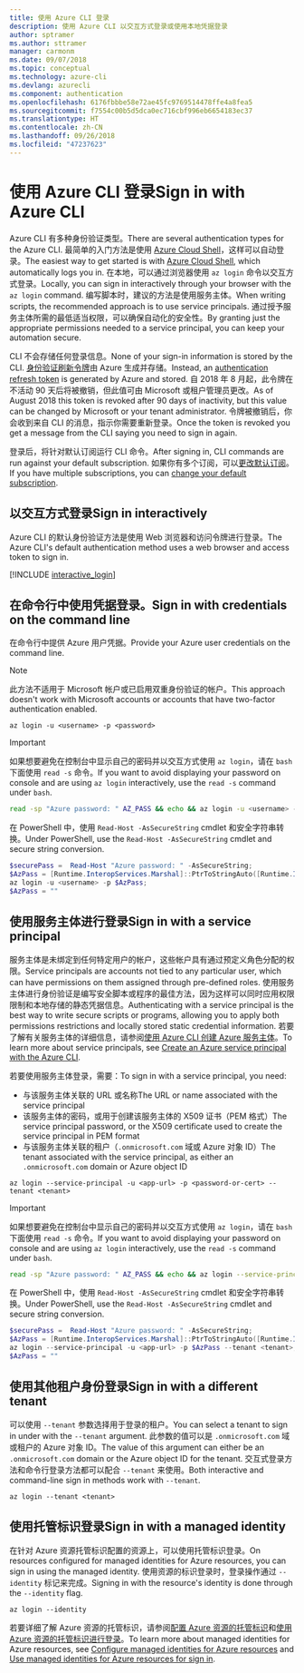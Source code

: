 ```yaml
---
title: 使用 Azure CLI 登录
description: 使用 Azure CLI 以交互方式登录或使用本地凭据登录
author: sptramer
ms.author: sttramer
manager: carmonm
ms.date: 09/07/2018
ms.topic: conceptual
ms.technology: azure-cli
ms.devlang: azurecli
ms.component: authentication
ms.openlocfilehash: 6176fbbbe58e72ae45fc9769514478ffe4a8fea5
ms.sourcegitcommit: f7554c00b5d5dca0ec716cbf996eb6654183ec37
ms.translationtype: HT
ms.contentlocale: zh-CN
ms.lasthandoff: 09/26/2018
ms.locfileid: "47237623"
---
```

# <a name="sign-in-with-azure-cli"></a><span data-ttu-id="c230a-103">使用 Azure CLI 登录</span><span class="sxs-lookup"><span data-stu-id="c230a-103">Sign in with Azure CLI</span></span> 

<span data-ttu-id="c230a-104">Azure CLI 有多种身份验证类型。</span><span class="sxs-lookup"><span data-stu-id="c230a-104">There are several authentication types for the Azure CLI.</span></span> <span data-ttu-id="c230a-105">最简单的入门方法是使用 [Azure Cloud Shell](/azure/cloud-shell/overview)，这样可以自动登录。</span><span class="sxs-lookup"><span data-stu-id="c230a-105">The easiest way to get started is with [Azure Cloud Shell](/azure/cloud-shell/overview), which automatically logs you in.</span></span> <span data-ttu-id="c230a-106">在本地，可以通过浏览器使用 `az login` 命令以交互方式登录。</span><span class="sxs-lookup"><span data-stu-id="c230a-106">Locally, you can sign in interactively through your browser with the `az login` command.</span></span> <span data-ttu-id="c230a-107">编写脚本时，建议的方法是使用服务主体。</span><span class="sxs-lookup"><span data-stu-id="c230a-107">When writing scripts, the recommended approach is to use service principals.</span></span> <span data-ttu-id="c230a-108">通过授予服务主体所需的最低适当权限，可以确保自动化的安全性。</span><span class="sxs-lookup"><span data-stu-id="c230a-108">By granting just the appropriate permissions needed to a service principal, you can keep your automation secure.</span></span>

<span data-ttu-id="c230a-109">CLI 不会存储任何登录信息。</span><span class="sxs-lookup"><span data-stu-id="c230a-109">None of your sign-in information is stored by the CLI.</span></span> <span data-ttu-id="c230a-110">[身份验证刷新令牌](https://docs.microsoft.com/en-us/azure/active-directory/develop/v1-id-and-access-tokens#refresh-tokens)由 Azure 生成并存储。</span><span class="sxs-lookup"><span data-stu-id="c230a-110">Instead, an [authentication refresh token](https://docs.microsoft.com/en-us/azure/active-directory/develop/v1-id-and-access-tokens#refresh-tokens) is generated by Azure and stored.</span></span> <span data-ttu-id="c230a-111">自 2018 年 8 月起，此令牌在不活动 90 天后将被撤销，但此值可由 Microsoft 或租户管理员更改。</span><span class="sxs-lookup"><span data-stu-id="c230a-111">As of August 2018 this token is revoked after 90 days of inactivity, but this value can be changed by Microsoft or your tenant administrator.</span></span> <span data-ttu-id="c230a-112">令牌被撤销后，你会收到来自 CLI 的消息，指示你需要重新登录。</span><span class="sxs-lookup"><span data-stu-id="c230a-112">Once the token is revoked you get a message from the CLI saying you need to sign in again.</span></span>

<span data-ttu-id="c230a-113">登录后，将针对默认订阅运行 CLI 命令。</span><span class="sxs-lookup"><span data-stu-id="c230a-113">After signing in, CLI commands are run against your default subscription.</span></span> <span data-ttu-id="c230a-114">如果你有多个订阅，可以[更改默认订阅](manage-azure-subscriptions-azure-cli.md)。</span><span class="sxs-lookup"><span data-stu-id="c230a-114">If you have multiple subscriptions, you can [change your default subscription](manage-azure-subscriptions-azure-cli.md).</span></span>

## <a name="sign-in-interactively"></a><span data-ttu-id="c230a-115">以交互方式登录</span><span class="sxs-lookup"><span data-stu-id="c230a-115">Sign in interactively</span></span>

<span data-ttu-id="c230a-116">Azure CLI 的默认身份验证方法是使用 Web 浏览器和访问令牌进行登录。</span><span class="sxs-lookup"><span data-stu-id="c230a-116">The Azure CLI's default authentication method uses a web browser and access token to sign in.</span></span>

[!INCLUDE [interactive_login](includes/interactive-login.md)]

## <a name="sign-in-with-credentials-on-the-command-line"></a><span data-ttu-id="c230a-117">在命令行中使用凭据登录。</span><span class="sxs-lookup"><span data-stu-id="c230a-117">Sign in with credentials on the command line</span></span>

<span data-ttu-id="c230a-118">在命令行中提供 Azure 用户凭据。</span><span class="sxs-lookup"><span data-stu-id="c230a-118">Provide your Azure user credentials on the command line.</span></span>

> [!Note]
> <span data-ttu-id="c230a-119">此方法不适用于 Microsoft 帐户或已启用双重身份验证的帐户。</span><span class="sxs-lookup"><span data-stu-id="c230a-119">This approach doesn't work with Microsoft accounts or accounts that have two-factor authentication enabled.</span></span>

```azurecli
az login -u <username> -p <password>
```

> [!IMPORTANT]
> <span data-ttu-id="c230a-120">如果想要避免在控制台中显示自己的密码并以交互方式使用 `az login`，请在 `bash` 下面使用 `read -s` 命令。</span><span class="sxs-lookup"><span data-stu-id="c230a-120">If you want to avoid displaying your password on console and are using `az login` interactively, use the `read -s` command under `bash`.</span></span>
>
> ```bash
> read -sp "Azure password: " AZ_PASS && echo && az login -u <username> -p $AZ_PASS
> ```
>
> <span data-ttu-id="c230a-121">在 PowerShell 中，使用 `Read-Host -AsSecureString` cmdlet 和安全字符串转换。</span><span class="sxs-lookup"><span data-stu-id="c230a-121">Under PowerShell, use the `Read-Host -AsSecureString` cmdlet and secure string conversion.</span></span>
>
> ```powershell
> $securePass =  Read-Host "Azure password: " -AsSecureString;
> $AzPass = [Runtime.InteropServices.Marshal]::PtrToStringAuto([Runtime.InteropServices.Marshal]::SecureStringToBSTR($securePass));
> az login -u <username> -p $AzPass;
> $AzPass = ""
> ```

## <a name="sign-in-with-a-service-principal"></a><span data-ttu-id="c230a-122">使用服务主体进行登录</span><span class="sxs-lookup"><span data-stu-id="c230a-122">Sign in with a service principal</span></span>

<span data-ttu-id="c230a-123">服务主体是未绑定到任何特定用户的帐户，这些帐户具有通过预定义角色分配的权限。</span><span class="sxs-lookup"><span data-stu-id="c230a-123">Service principals are accounts not tied to any particular user, which can have permissions on them assigned through pre-defined roles.</span></span> <span data-ttu-id="c230a-124">使用服务主体进行身份验证是编写安全脚本或程序的最佳方法，因为这样可以同时应用权限限制和本地存储的静态凭据信息。</span><span class="sxs-lookup"><span data-stu-id="c230a-124">Authenticating with a service principal is the best way to write secure scripts or programs, allowing you to apply both permissions restrictions and locally stored static credential information.</span></span> <span data-ttu-id="c230a-125">若要了解有关服务主体的详细信息，请参阅[使用 Azure CLI 创建 Azure 服务主体](create-an-azure-service-principal-azure-cli.md)。</span><span class="sxs-lookup"><span data-stu-id="c230a-125">To learn more about service principals, see [Create an Azure service principal with the Azure CLI](create-an-azure-service-principal-azure-cli.md).</span></span>

<span data-ttu-id="c230a-126">若要使用服务主体登录，需要：</span><span class="sxs-lookup"><span data-stu-id="c230a-126">To sign in with a service principal, you need:</span></span>

* <span data-ttu-id="c230a-127">与该服务主体关联的 URL 或名称</span><span class="sxs-lookup"><span data-stu-id="c230a-127">The URL or name associated with the service principal</span></span>
* <span data-ttu-id="c230a-128">该服务主体的密码，或用于创建该服务主体的 X509 证书（PEM 格式）</span><span class="sxs-lookup"><span data-stu-id="c230a-128">The service principal password, or the X509 certificate used to create the service principal in PEM format</span></span>
* <span data-ttu-id="c230a-129">与该服务主体关联的租户（`.onmicrosoft.com` 域或 Azure 对象 ID）</span><span class="sxs-lookup"><span data-stu-id="c230a-129">The tenant associated with the service principal, as either an `.onmicrosoft.com` domain or Azure object ID</span></span>

```azurecli
az login --service-principal -u <app-url> -p <password-or-cert> --tenant <tenant>
```

> [!IMPORTANT]
> <span data-ttu-id="c230a-130">如果想要避免在控制台中显示自己的密码并以交互方式使用 `az login`，请在 `bash` 下面使用 `read -s` 命令。</span><span class="sxs-lookup"><span data-stu-id="c230a-130">If you want to avoid displaying your password on console and are using `az login` interactively, use the `read -s` command under `bash`.</span></span>
>
> ```bash
> read -sp "Azure password: " AZ_PASS && echo && az login --service-principal -u <app-url> -p $AZ_PASS --tenant <tenant>
> ```
>
> <span data-ttu-id="c230a-131">在 PowerShell 中，使用 `Read-Host -AsSecureString` cmdlet 和安全字符串转换。</span><span class="sxs-lookup"><span data-stu-id="c230a-131">Under PowerShell, use the `Read-Host -AsSecureString` cmdlet and secure string conversion.</span></span>
>
> ```powershell
> $securePass =  Read-Host "Azure password: " -AsSecureString;
> $AzPass = [Runtime.InteropServices.Marshal]::PtrToStringAuto([Runtime.InteropServices.Marshal]::SecureStringToBSTR($securePass));
> az login --service-principal -u <app-url> -p $AzPass --tenant <tenant>;
> $AzPass = ""
> ```

## <a name="sign-in-with-a-different-tenant"></a><span data-ttu-id="c230a-132">使用其他租户身份登录</span><span class="sxs-lookup"><span data-stu-id="c230a-132">Sign in with a different tenant</span></span>

<span data-ttu-id="c230a-133">可以使用 `--tenant` 参数选择用于登录的租户。</span><span class="sxs-lookup"><span data-stu-id="c230a-133">You can select a tenant to sign in under with the `--tenant` argument.</span></span> <span data-ttu-id="c230a-134">此参数的值可以是 `.onmicrosoft.com` 域或租户的 Azure 对象 ID。</span><span class="sxs-lookup"><span data-stu-id="c230a-134">The value of this argument can either be an `.onmicrosoft.com` domain or the Azure object ID for the tenant.</span></span> <span data-ttu-id="c230a-135">交互式登录方法和命令行登录方法都可以配合 `--tenant` 来使用。</span><span class="sxs-lookup"><span data-stu-id="c230a-135">Both interactive and command-line sign in methods work with `--tenant`.</span></span>

```azurecli
az login --tenant <tenant>
```

## <a name="sign-in-with-a-managed-identity"></a><span data-ttu-id="c230a-136">使用托管标识登录</span><span class="sxs-lookup"><span data-stu-id="c230a-136">Sign in with a managed identity</span></span>

<span data-ttu-id="c230a-137">在针对 Azure 资源托管标识配置的资源上，可以使用托管标识登录。</span><span class="sxs-lookup"><span data-stu-id="c230a-137">On resources configured for managed identities for Azure resources, you can sign in using the managed identity.</span></span> <span data-ttu-id="c230a-138">使用资源的标识登录时，登录操作通过 `--identity` 标记来完成。</span><span class="sxs-lookup"><span data-stu-id="c230a-138">Signing in with the resource's identity is done through the `--identity` flag.</span></span>

```azurecli
az login --identity
```

<span data-ttu-id="c230a-139">若要详细了解 Azure 资源的托管标识，请参阅[配置 Azure 资源的托管标识](https://docs.microsoft.com/en-us/azure/active-directory/managed-identities-azure-resources/qs-configure-cli-windows-vm)和[使用 Azure 资源的托管标识进行登录](https://docs.microsoft.com/en-us/azure/active-directory/managed-identities-azure-resources/how-to-use-vm-sign-in)。</span><span class="sxs-lookup"><span data-stu-id="c230a-139">To learn more about managed identities for Azure resources, see [Configure managed identities for Azure resources](https://docs.microsoft.com/en-us/azure/active-directory/managed-identities-azure-resources/qs-configure-cli-windows-vm) and [Use managed identities for Azure resources for sign in](https://docs.microsoft.com/en-us/azure/active-directory/managed-identities-azure-resources/how-to-use-vm-sign-in).</span></span>
